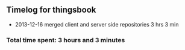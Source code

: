 ## Timelog for thingsbook
* 2013-12-16 merged client and server side repositories 3 hrs 3 min

### Total time spent: 3 hours and 3 minutes 